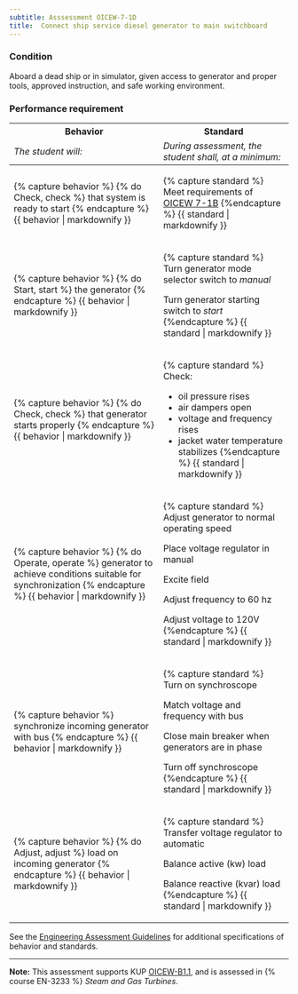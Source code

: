```yaml
---
subtitle: Asssessment OICEW-7-1D
title:  Connect ship service diesel generator to main switchboard
---
```




### Condition

Aboard a dead ship or in simulator, given access to generator and proper tools, approved instruction, and safe working environment.

### Performance requirement 

<table width='100%' class='Guidelines'>
 <thead>
 <tr>
     <th class='thirty'>Behavior</th>
     <th class='seventy'>Standard</th>
 </tr>
 <tr>
     <td><em>The student will:</em></td>
     <td><em>During assessment, the student shall, at a minimum:</em></td>
 </tr>
 </thead>
 <tbody>
 

<tr><td>

{% capture behavior %}
{% do Check, check %} that system is ready to start
{% endcapture %}
{{ behavior | markdownify }}

</td><td>

{% capture standard %}
Meet requirements of [OICEW 7-1B](oicew71b)
{%endcapture %}
{{ standard | markdownify }}

</td></tr>



<tr><td>

{% capture behavior %}
{% do Start, start %} the generator
{% endcapture %}
{{ behavior | markdownify }}

</td><td>

{% capture standard %}
Turn generator mode selector switch to _manual_

Turn generator starting switch to _start_
{%endcapture %}
{{ standard | markdownify }}

</td></tr>



<tr><td>

{% capture behavior %}
{% do Check, check %} that generator starts properly
{% endcapture %}
{{ behavior | markdownify }}

</td><td>

{% capture standard %}
Check:

  * oil pressure rises
  * air dampers open
  * voltage and frequency rises
  * jacket water temperature stabilizes
{%endcapture %}
{{ standard | markdownify }}

</td></tr>



<tr><td>

{% capture behavior %}
{% do Operate, operate %} generator to achieve conditions suitable for synchronization
{% endcapture %}
{{ behavior | markdownify }}

</td><td>

{% capture standard %}
Adjust generator to normal operating speed

Place voltage regulator in manual

Excite field

Adjust frequency to 60 hz

Adjust voltage to 120V
{%endcapture %}
{{ standard | markdownify }}

</td></tr>



<tr><td>

{% capture behavior %}
synchronize incoming generator with bus
{% endcapture %}
{{ behavior | markdownify }}

</td><td>

{% capture standard %}
Turn on synchroscope

Match voltage and frequency with bus

Close main breaker when generators are in phase

Turn off synchroscope
{%endcapture %}
{{ standard | markdownify }}

</td></tr>



<tr><td>

{% capture behavior %}
{% do Adjust, adjust %} load on incoming generator
{% endcapture %}
{{ behavior | markdownify }}

</td><td>

{% capture standard %}
Transfer voltage regulator to automatic

Balance active (kw) load

Balance reactive (kvar) load
{%endcapture %}
{{ standard | markdownify }}

</td></tr>



 </tbody>
 </table>



See the [Engineering Assessment Guidelines](guidelines) for additional specifications of behavior and standards.


*****

**Note:** This assessment supports KUP [OICEW-B1.1]({{site.baseurl}}/tables/31.html#OICEW-B1.1), and is assessed in  {% course  EN-3233 %}  *Steam and Gas Turbines*. 

